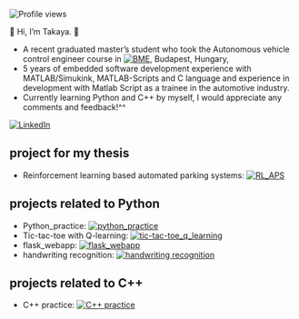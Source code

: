 ![Profile views](https://visitor-badge.laobi.icu/badge?page_id=taka-rl)  

👋 Hi, I’m Takaya. 🗾  
- A recent graduated master’s student who took the Autonomous vehicle control engineer course in [![BME]()](https://transportation.bme.hu/msc-programmes/applicants/autonomous-vehicle-control-engineering-master-msc/), Budapest, Hungary,
- 5 years of embedded software development experience with MATLAB/Simukink, MATLAB-Scripts and C language and experience in development with Matlab Script as a trainee in the automotive industry.  
- Currently learning Python and C++ by myself, I would appreciate any comments and feedback!^^

[![LinkedIn](https://img.shields.io/badge/LinkedIn-profile-blue)](https://www.linkedin.com/in/takaya-murakami)

## project for my thesis
- Reinforcement learning based automated parking systems: [![RL_APS]()](https://github.com/taka-rl/RL_APS)

## projects related to Python
- Python_practice: [![python_practice]()](https://github.com/taka-rl/python_practice)
- Tic-tac-toe with Q-learning: [![tic-tac-toe_q_learning]()](https://github.com/taka-rl/tic-tac-toe_q_learning)
- flask_webapp: [![flask_webapp]()](https://github.com/taka-rl/flask_webapp)
- handwriting recognition: [![handwriting recognition]()](https://github.com/taka-rl/handwriting-digit-character-recognition)

## projects related to C++
- C++ practice: [![C++ practice]()](https://github.com/taka-rl/c-plus-plus_practice)

<!---
taka-rl/taka-rl is a ✨ special ✨ repository because its `README.md` (this file) appears on your GitHub profile.
You can click the Preview link to take a look at your changes.
--->
